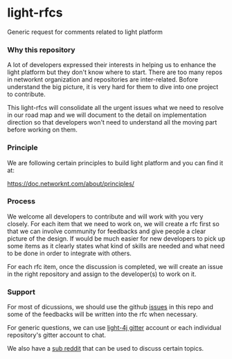 # light-rfcs

Generic request for comments related to light platform

### Why this repository

A lot of developers expressed their interests in helping us to enhance the
light platform but they don't know where to start. There are too many repos
in networknt organization and repositories are inter-related. Bofore understand
the big picture, it is very hard for them to dive into one project to contribute.

This light-rfcs will consolidate all the urgent issues what we need to resolve
in our road map and we will document to the detail on implementation direction
so that developers won't need to understand all the moving part before working
on them. 

### Principle

We are following certain principles to build light platform and you can find it
at: 

https://doc.networknt.com/about/principles/


### Process

We welcome all developers to contribute and will work with you very closely.
For each item that we need to work on, we will create a rfc first so that we
can involve community for feedbacks and give people a clear picture of the
design. If would be much easier for new developers to pick up some items as
it clearly states what kind of skills are needed and what need to be done in
order to integrate with others. 

For each rfc item, once the discussion is completed, we will create an issue
in the right repository and assign to the developer(s) to work on it. 

### Support

For most of dicussions, we should use the github [issues](https://github.com/networknt/light-rfcs/issues) 
in this repo and some of the feedbacks will be written into the rfc when necessary. 

For generic questions, we can use [light-4j gitter](https://gitter.im/networknt/light-4j) 
account or each individual repository's gitter account to chat.

We also have a [sub reddit](https://www.reddit.com/r/lightapi/) that can be 
used to discuss certain topics. 




